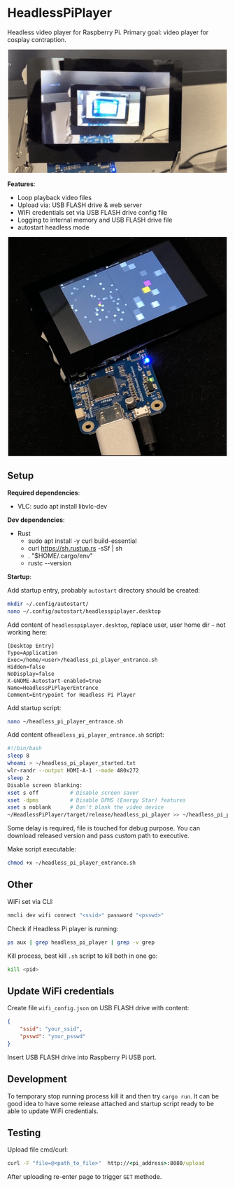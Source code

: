 # HeadlessPiPlayer

Headless video player for Raspberry Pi. Primary goal: video player for cosplay contraption.

<p align="center"> <img width="500" alt="Video file playback" src="res/headless_pi_player_example.gif"> </p>

**Features**:
- Loop playback video files
- Upload via: USB FLASH drive & web server
- WIFi credentials set via USB FLASH drive config file
- Logging to internal memory and USB FLASH drive file
- autostart headless mode

<p align="center"> <img width="500" alt="Video file playback" src="res/video_player.PNG"> </p>

## Setup

**Required dependencies**:
- VLC: sudo apt install libvlc-dev

**Dev dependencies**:
- Rust
  - sudo apt install -y curl build-essential
  - curl https://sh.rustup.rs -sSf | sh
  - . "$HOME/.cargo/env"
  - rustc --version

**Startup**:

Add startup entry, probably `autostart` directory should be created:

``` sh
mkdir ~/.config/autostart/
nano ~/.config/autostart/headlesspiplayer.desktop
```

Add content of `headlesspiplayer.desktop`, replace user, user home dir `~` not working here:

```text                                                                                                         
[Desktop Entry]
Type=Application
Exec=/home/<user>/headless_pi_player_entrance.sh
Hidden=false
NoDisplay=false
X-GNOME-Autostart-enabled=true
Name=HeadlessPiPlayerEntrance
Comment=Entrypoint for Headless Pi Player
```

Add startup script:

``` sh
nano ~/headless_pi_player_entrance.sh
```

Add content of`headless_pi_player_entrance.sh` script:

```sh                                                                                                             
#!/bin/bash
sleep 8
whoami > ~/headless_pi_player_started.txt
wlr-randr --output HDMI-A-1 --mode 480x272
sleep 2
Disable screen blanking:
xset s off          # Disable screen saver
xset -dpms          # Disable DPMS (Energy Star) features
xset s noblank      # Don't blank the video device
~/HeadlessPiPlayer/target/release/headless_pi_player >> ~/headless_pi_player.log 2>&1   
```

Some delay is required, file is touched for debug purpose. You can download released version and pass custom path to executive.
   
Make script executable:

``` sh
chmod +x ~/headless_pi_player_entrance.sh
```

## Other

WiFi set via CLI:

```sh
nmcli dev wifi connect "<ssid>" password "<psswd>"
```

Check if Headless Pi player is running:

```sh
ps aux | grep headless_pi_player | grep -v grep
```

Kill process, best kill `.sh` script to kill both in one go:

```sh
kill <pid>
```

## Update WiFi credentials

Create file `wifi_config.json` on USB FLASH drive with content:
```json
{
	"ssid": "your_ssid",
	"psswd": "your_psswd"
}
```

Insert USB FLASH drive into Raspberry Pi USB port.

## Development

To temporary stop running process kill it and then try `cargo run`. It can be good idea to have some release attached and startup script ready to be able to update WiFi credentials.

## Testing

Upload file cmd/curl:

```cmd
curl -F "file=@<path_to_file>"  http://<pi_address>:8080/upload
```

After uploading re-enter page to trigger `GET` methode.
